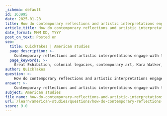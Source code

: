 ```yaml
---
_schema: default
id: 163995
date: 2025-01-28
title: How do contemporary reflections and artistic interpretations engage with the colonial legacies of the Great Exhibition?
article_title: How do contemporary reflections and artistic interpretations engage with the colonial legacies of the Great Exhibition?
date_format: MMM DD, YYYY
post_on_text: Posted on
seo:
  title: QuickTakes | American studies
  page_description: >-
    Contemporary reflections and artistic interpretations engage with the colonial legacies of the Great Exhibition by critiquing historical narratives, reimagining monuments, examining cultural exchange, promoting public education, and utilizing visual rhetoric to confront colonial injustices.
  page_keywords: >-
    Great Exhibition, colonial legacies, contemporary art, Kara Walker, critique of narratives, anti-monumentality, cultural exchange, representation, public education, visual rhetoric
author: QuickTakes
question: >-
    How do contemporary reflections and artistic interpretations engage with the colonial legacies of the Great Exhibition?
answer: >-
    Contemporary reflections and artistic interpretations engage with the colonial legacies of the Great Exhibition through various means, particularly by critiquing the narratives that have historically celebrated the event while overlooking its exploitative underpinnings. One prominent example is the work of contemporary artist Kara Walker, who uses her art to challenge the celebratory narratives associated with world fairs and exhibitions.\n\n1. **Critique of Colonial Narratives**: Walker's work often addresses the darker aspects of colonialism and exploitation, highlighting the historical injustices that were masked by the grandeur of events like the Great Exhibition. By focusing on the experiences of marginalized groups, her art invites viewers to confront the uncomfortable truths about colonial legacies and the socio-economic disparities that arose from them.\n\n2. **Reimagining Monuments**: Walker's artistic approach can be seen as a form of anti-monumentality, where she subverts traditional representations of power and success that are often celebrated in exhibitions. This reimagining serves to question who gets to tell the story of progress and whose narratives are omitted, thereby fostering a more inclusive dialogue about history and identity.\n\n3. **Cultural Exchange and Representation**: Contemporary artists are increasingly engaging with the themes of cultural exchange and representation, reflecting on how the Great Exhibition served as a platform for showcasing colonial goods while simultaneously reinforcing British superiority. This engagement often involves reinterpreting the materials and artifacts displayed at the exhibition, allowing for a critical examination of their origins and the labor that produced them.\n\n4. **Public Education and Awareness**: Through exhibitions, installations, and public art projects, contemporary artists aim to educate audiences about the complexities of colonial history and its ongoing impact on modern society. This educational aspect is crucial in fostering a deeper understanding of how colonial legacies continue to shape cultural narratives and social dynamics today.\n\n5. **Visual Rhetoric**: The use of visual rhetoric in contemporary art allows for powerful commentary on the historical legacy of the Great Exhibition. Artists employ various mediums to evoke emotional responses and provoke critical thought about the implications of colonialism, thereby engaging audiences in a dialogue about race, identity, and cultural representation.\n\nIn summary, contemporary reflections and artistic interpretations of the Great Exhibition engage with its colonial legacies by critiquing traditional narratives, reimagining monuments, fostering cultural exchange, promoting public education, and utilizing visual rhetoric. These efforts contribute to a broader understanding of the complexities surrounding colonialism and its lasting impact on society.
subject: American studies
file_name: how-do-contemporary-reflections-and-artistic-interpretations-engage-with-the-colonial-legacies-of-the-great-exhibition.md
url: /learn/american-studies/questions/how-do-contemporary-reflections-and-artistic-interpretations-engage-with-the-colonial-legacies-of-the-great-exhibition
score: 9.0
---
```


&nbsp;